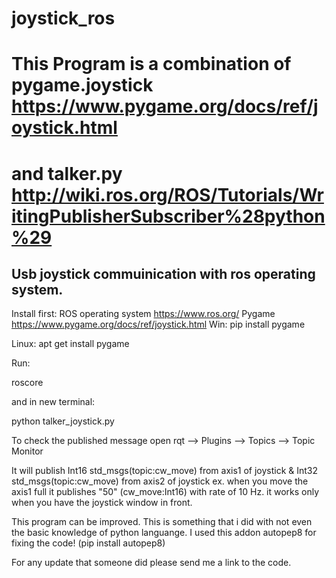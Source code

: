 # joystick_ros
# This Program is a combination of pygame.joystick https://www.pygame.org/docs/ref/joystick.html
# and talker.py http://wiki.ros.org/ROS/Tutorials/WritingPublisherSubscriber%28python%29
Usb joystick commuinication with ros operating system.
-------

Install first:
ROS operating system  https://www.ros.org/
Pygame  https://www.pygame.org/docs/ref/joystick.html
Win:
pip install pygame

Linux:
apt get install pygame

Run:

roscore

and in new terminal:

python talker_joystick.py

To check the published message open rqt --> Plugins --> Topics --> Topic Monitor

It will publish Int16 std_msgs(topic:cw_move) from axis1 of joystick & Int32 std_msgs(topic:cw_move) from axis2 of joystick
ex. when you move the axis1 full it publishes "50" (cw_move:Int16) with rate of 10 Hz.
it works only when you have the joystick window in front.

This program can be improved. This is something that i did with not even the basic knowledge of python languange. 
I used this addon autopep8 for fixing the code! (pip install autopep8)

For any update that someone did please send me a link to the code.
